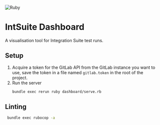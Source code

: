 ![Ruby](https://img.shields.io/badge/ruby-%23CC342D.svg?style=for-the-badge&logo=ruby&logoColor=white)

# IntSuite Dashboard

A visualisation tool for Integration Suite test runs.

## Setup

1. Acquire a token for the GitLab API from the GitLab instance you want to use, save the token in a file named `gitlab.token` in the root of the project.
1. Run the server
   ```sh
   bundle exec rerun ruby dashboard/serve.rb
   ```

## Linting

```sh
 bundle exec rubocop -a
```
